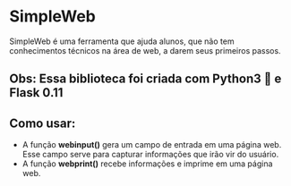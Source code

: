 # SimpleWeb
SimpleWeb é uma ferramenta que ajuda alunos, que não tem conhecimentos técnicos na área de web, a darem seus primeiros passos.

## Obs: Essa biblioteca foi criada com Python3 :snake: e Flask 0.11

## Como usar:
* A função **webinput()**  gera um campo de entrada em uma página web. Esse campo serve para capturar informações que irão vir do usuário.
* A função **webprint()** recebe informações e imprime em uma página web. 
